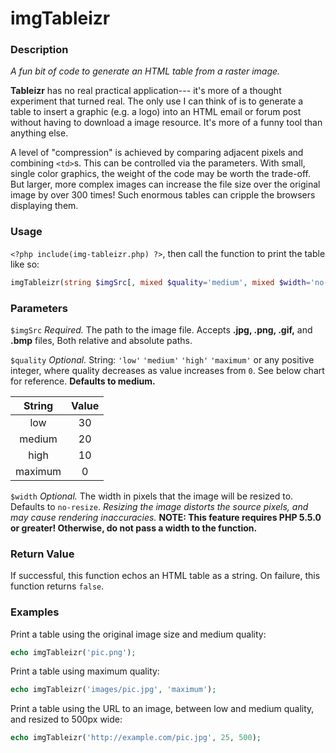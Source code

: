 # imgTableizr

### Description
_A fun bit of code to generate an HTML table from a raster image._

**Tableizr** has no real practical application--- it's more of a thought experiment that turned real. The only use I can think of is to generate a table to insert a graphic (e.g. a logo) into an HTML email or forum post without having to download a image resource. It's more of a funny tool than anything else.

A level of "compression" is achieved by comparing adjacent pixels and combining `<td>`s. This can be controlled via the parameters. With small, single color graphics, the weight of the code may be worth the trade-off. But larger, more complex images can increase the file size over the original image by over 300 times! Such enormous tables can cripple the browsers displaying them.

### Usage
`<?php include(img-tableizr.php) ?>`, then call the function to print the table like so:
```php
imgTableizr(string $imgSrc[, mixed $quality='medium', mixed $width='no-resize']);
```

### Parameters
`$imgSrc` _Required._ The path to the image file. Accepts **.jpg, .png, .gif,** and **.bmp** files, Both relative and absolute paths.

`$quality` _Optional._ String: `'low'` `'medium'` `'high'` `'maximum'` or any positive integer, where quality decreases as value increases from `0`. See below chart for reference. **Defaults to medium.**

| String          | Value            |
|:---------------:|:----------------:|
| low             | 30               |
| medium          | 20               |
| high            | 10               |
| maximum         | 0                |

`$width` _Optional._ The width in pixels that the image will be resized to. Defaults to `no-resize`. _Resizing the image distorts the source pixels, and may cause rendering inaccuracies._ **NOTE: This feature requires PHP 5.5.0 or greater! Otherwise, do not pass a width to the function.**

### Return Value
If successful, this function echos an HTML table as a string. On failure, this function returns `false`.

### Examples
Print a table using the original image size and medium quality:
```php
echo imgTableizr('pic.png');
```
Print a table using maximum quality:
```php
echo imgTableizr('images/pic.jpg', 'maximum');
```
Print a table using the URL to an image, between low and medium quality, and resized to 500px wide:
```php
echo imgTableizr('http://example.com/pic.jpg', 25, 500);
```
